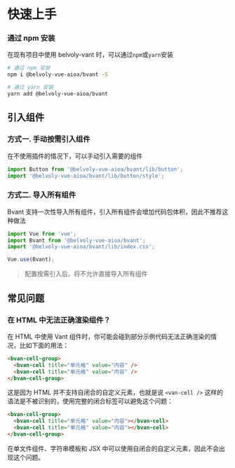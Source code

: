 # 快速上手

### 通过 npm 安装

在现有项目中使用 belvoly-vant 时，可以通过`npm`或`yarn`安装

```bash
# 通过 npm 安装
npm i @belvoly-vue-aioa/bvant -S

# 通过 yarn 安装
yarn add @belvoly-vue-aioa/bvant
```

## 引入组件

### 方式一. 手动按需引入组件

在不使用插件的情况下，可以手动引入需要的组件

```js
import Button from '@belvoly-vue-aioa/bvant/lib/button';
import '@belvoly-vue-aioa/bvant/lib/button/style';
```

### 方式二. 导入所有组件

Bvant 支持一次性导入所有组件，引入所有组件会增加代码包体积，因此不推荐这种做法

```js
import Vue from 'vue';
import Bvant from '@belvoly-vue-aioa/bvant';
import '@belvoly-vue-aioa/bvant/lib/index.css';

Vue.use(Bvant);
```

> 配置按需引入后，将不允许直接导入所有组件

## 常见问题

### 在 HTML 中无法正确渲染组件？

在 HTML 中使用 Vant 组件时，你可能会碰到部分示例代码无法正确渲染的情况，比如下面的用法：

```html
<bvan-cell-group>
  <bvan-cell title="单元格" value="内容" />
  <bvan-cell title="单元格" value="内容" />
</bvan-cell-group>
```

这是因为 HTML 并不支持自闭合的自定义元素，也就是说 `<van-cell />` 这样的语法是不被识别的，使用完整的闭合标签可以避免这个问题：

```html
<bvan-cell-group>
  <bvan-cell title="单元格" value="内容"></bvan-cell>
  <bvan-cell title="单元格" value="内容"></bvan-cell>
</bvan-cell-group>
```

在单文件组件、字符串模板和 JSX 中可以使用自闭合的自定义元素，因此不会出现这个问题。
